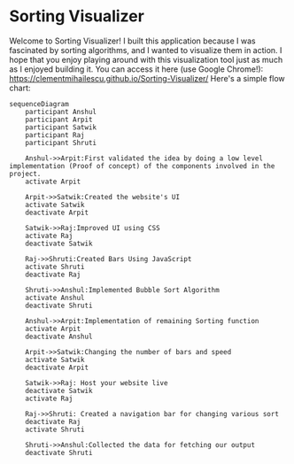 # Sorting Visualizer

Welcome to Sorting Visualizer! I built this application because I was fascinated by sorting algorithms, and I wanted to visualize them in action. I hope that you enjoy playing around with this visualization tool just as much as I enjoyed building it. You can access it here (use Google Chrome!): https://clementmihailescu.github.io/Sorting-Visualizer/
Here's a simple flow chart:
```mermaid
sequenceDiagram
    participant Anshul
    participant Arpit
    participant Satwik
    participant Raj
    participant Shruti

    Anshul->>Arpit:First validated the idea by doing a low level implementation (Proof of concept) of the components involved in the project.
    activate Arpit
    
    Arpit->>Satwik:Created the website's UI
    activate Satwik
    deactivate Arpit
    
    Satwik->>Raj:Improved UI using CSS
    activate Raj
    deactivate Satwik
    
    Raj->>Shruti:Created Bars Using JavaScript
    activate Shruti
    deactivate Raj
    
    Shruti->>Anshul:Implemented Bubble Sort Algorithm
    activate Anshul
    deactivate Shruti
    
    Anshul->>Arpit:Implementation of remaining Sorting function
    activate Arpit
    deactivate Anshul
    
    Arpit->>Satwik:Changing the number of bars and speed
    activate Satwik
    deactivate Arpit
    
    Satwik->>Raj: Host your website live
    deactivate Satwik
    activate Raj
    
    Raj->>Shruti: Created a navigation bar for changing various sort
    deactivate Raj 
    activate Shruti
    
    Shruti->>Anshul:Collected the data for fetching our output
    deactivate Shruti
```
